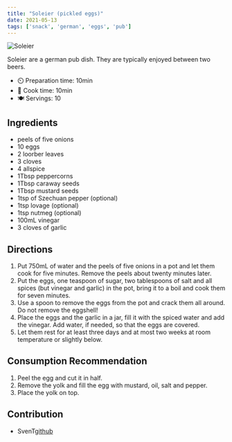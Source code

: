 ```yaml
---
title: "Soleier (pickled eggs)"
date: 2021-05-13
tags: ['snack', 'german', 'eggs', 'pub']
---
```


![Soleier](/pix/soleier.webp)

Soleier are a german pub dish. They are typically enjoyed between two beers.

- ⏲️ Preparation time: 10min
- 🍳 Cook time: 10min
- 🍽️ Servings: 10

## Ingredients

- peels of five onions
- 10 eggs
- 2 loorber leaves
- 3 cloves
- 4 allspice
- 1Tbsp peppercorns
- 1Tbsp caraway seeds
- 1Tbsp mustard seeds
- 1tsp of Szechuan pepper (optional)
- 1tsp lovage (optional)
- 1tsp nutmeg (optional)
- 100mL vinegar
- 3 cloves of garlic

## Directions

1. Put 750mL of water and the peels of five onions in a pot and let them cook for five minutes. Remove the peels about twenty minutes later.
2. Put the eggs, one teaspoon of sugar, two tablespoons of salt and all spices (but vinegar and garlic) in the pot, bring it to a boil and cook them for seven minutes.
3. Use a spoon to remove the eggs from the pot and crack them all around. Do not remove the eggshell!
4. Place the eggs and the garlic in a jar, fill it with the spiced water and add the vinegar. Add water, if needed, so that the eggs are covered.
5. Let them rest for at least three days and at most two weeks at room temperature or slightly below.

## Consumption Recommendation

1. Peel the egg and cut it in half.
2. Remove the yolk and fill the egg with mustard, oil, salt and pepper.
3. Place the yolk on top.

## Contribution

- SvenT[github](https://github.com/s8svtang)
